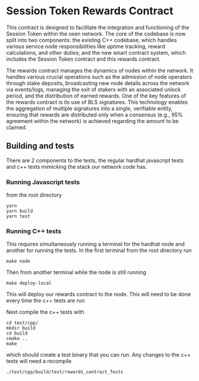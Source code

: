 # Session Token Rewards Contract

This contract is designed to facilitate the integration and functioning of the Session Token within the oxen network. The core of the codebase is now split into two components: the existing C++ codebase, which handles various service node responsibilities like uptime tracking, reward calculations, and other duties; and the new smart contract system, which includes the Session Token contract and this rewards contract.

The rewards contract manages the dynamics of nodes within the network. It handles various crucial operations such as the admission of node operators through stake deposits, broadcasting new node details across the network via events/logs, managing the exit of stakers with an associated unlock period, and the distribution of earned rewards. One of the key features of the rewards contract is its use of BLS signatures. This technology enables the aggregation of multiple signatures into a single, verifiable entity, ensuring that rewards are distributed only when a consensus (e.g., 95% agreement within the network) is achieved regarding the amount to be claimed.

## Building and tests
There are 2 components to the tests, the regular hardhat javascript tests and c++ tests mimicking the stack our network code has.

### Running Javascript tests
from the root directory
```
yarn
yarn build
yarn test
```

### Running C++ tests
This requires simultaneously running a terminal for the hardhat node and another for running the tests. In the first terminal from the root directory run
```
make node
```

Then from another terminal while the node is still running

```
make deploy-local
```

This will deploy our rewards contract to the node. This will need to be done every time the c++ tests are run

Next compile the c++ tests with

```
cd test/cpp/
mkdir build
cd build
cmake ..
make
```

which should create a test binary that you can run. Any changes to the c++ tests will need a recompile
```
./test/cpp/build/test/rewards_contract_Tests

```
